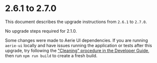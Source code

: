 # 2.6.1 to 2.7.0

This document describes the upgrade instructions from `2.6.1` to `2.7.0`.

No upgrade steps required for 2.1.0.

Some changes were made to Aerie UI dependencies. If you are running `aerie-ui` locally and have issues running the application or tests after this upgrade, try following the ["Cleaning" procedure in the Developer Guide](https://github.com/NASA-AMMOS/aerie-ui/blob/develop/docs/DEVELOPER.md#cleaning), then run `npm run build` to create a fresh build.

